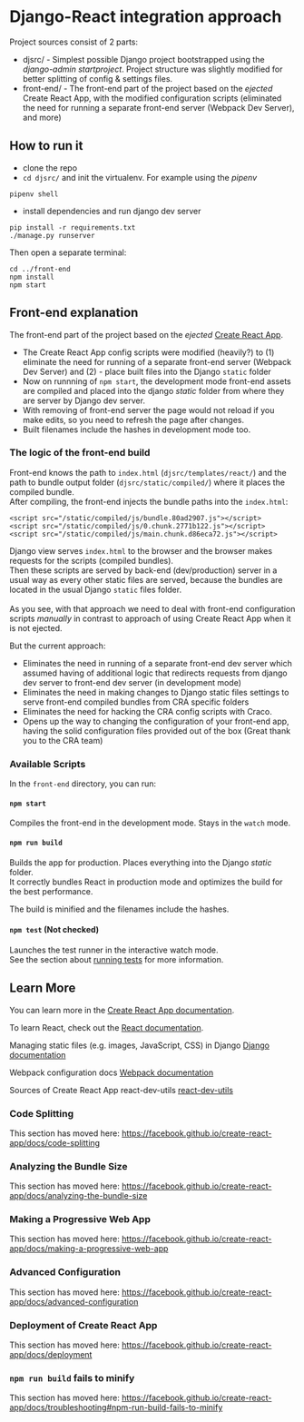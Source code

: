 # Django-React integration approach

Project sources consist of 2 parts: 
* djsrc/ - Simplest possible Django project bootstrapped using the *django-admin startproject*. Project structure was slightly modified for better splitting of config & settings files. 
* front-end/ - The front-end part of the project based on the *ejected* Create React App, with the modified configuration scripts (eliminated the need for running a separate front-end server (Webpack Dev Server), and more)

## How to run it

* clone the repo
* `cd djsrc/` and init the virtualenv. For example using the *pipenv*
```
pipenv shell
```
* install dependencies and run django dev server
```
pip install -r requirements.txt
./manage.py runserver
```
Then open a separate terminal:
```
cd ../front-end 
npm install
npm start
```

## Front-end explanation

  The front-end part of the project based on the *ejected* [Create React App](https://github.com/facebook/create-react-app). 
* The Create React App config scripts were modified  (heavily?) to (1) eliminate the need for running of a separate front-end server (Webpack Dev Server) and (2) - place built files into the Django `static` folder  <br /> 
* Now on runnning of `npm start`, the development mode front-end assets are compiled and placed into the django *static* folder from where they are server by Django dev server. <br />
* With removing of front-end server the page would not reload if you make edits, so you need to refresh the page after changes.
* Built filenames include the hashes in development mode too. 

### The logic of the front-end build 

Front-end knows the path to `index.html` (`djsrc/templates/react/`) and the path to bundle output folder (`djsrc/static/compiled/`) where it places the compiled bundle. <br />
After compiling, the front-end injects the bundle paths into the `index.html`:
```
<script src="/static/compiled/js/bundle.80ad2907.js"></script>
<script src="/static/compiled/js/0.chunk.2771b122.js"></script>
<script src="/static/compiled/js/main.chunk.d86eca72.js"></script>

```
Django view serves `index.html` to the browser and 
the browser makes requests for the scripts (compiled bundles). <br />
Then these scripts are served by back-end (dev/production) server in a usual way as every other static files are served, because the bundles are located in the usual Django `static` files folder.
<br />
<br />
As you see, with that approach we need to deal with front-end configuration scripts *manually* in contrast to approach of using Create React App when it is not ejected. <br />

But the current approach: 
* Eliminates the need in running of a separate front-end dev server which assumed having of additional logic that redirects requests from django dev server to front-end dev server (in development mode)
* Eliminates the need in making changes to Django static files settings to serve front-end compiled bundles from CRA specific folders
* Eliminates the need for hacking the CRA config scripts with Craco. 
* Opens up the way to changing the configuration of your front-end app, having the solid configuration files provided out of the box (Great thank you to the CRA team)


### Available Scripts

In the `front-end` directory, you can run:

#### `npm start`

Compiles the front-end in the development mode. Stays in the `watch` mode. <br />

#### `npm run build`

Builds the app for production. Places everything into the Django *static* folder. <br />
It correctly bundles React in production mode and optimizes the build for the best performance.

The build is minified and the filenames include the hashes.<br />

#### `npm test` (Not checked)

Launches the test runner in the interactive watch mode.<br />
See the section about [running tests](https://facebook.github.io/create-react-app/docs/running-tests) for more information.

## Learn More

You can learn more in the [Create React App documentation](https://facebook.github.io/create-react-app/docs/getting-started).

To learn React, check out the [React documentation](https://reactjs.org/).

Managing static files (e.g. images, JavaScript, CSS) in Django [Django documentation](https://docs.djangoproject.com/en/3.0/howto/static-files/)

Webpack configuration docs [Webpack documentation](https://webpack.js.org/configuration/mode/#mode-development)

Sources of Create React App react-dev-utils [react-dev-utils](https://github.com/facebook/create-react-app/blob/master/packages/react-dev-utils/getPublicUrlOrPath.js)

### Code Splitting

This section has moved here: https://facebook.github.io/create-react-app/docs/code-splitting

### Analyzing the Bundle Size

This section has moved here: https://facebook.github.io/create-react-app/docs/analyzing-the-bundle-size

### Making a Progressive Web App

This section has moved here: https://facebook.github.io/create-react-app/docs/making-a-progressive-web-app

### Advanced Configuration

This section has moved here: https://facebook.github.io/create-react-app/docs/advanced-configuration

### Deployment of Create React App

This section has moved here: https://facebook.github.io/create-react-app/docs/deployment

### `npm run build` fails to minify

This section has moved here: https://facebook.github.io/create-react-app/docs/troubleshooting#npm-run-build-fails-to-minify

